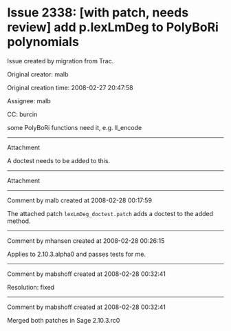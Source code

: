 # Issue 2338: [with patch, needs review] add p.lexLmDeg to PolyBoRi polynomials

Issue created by migration from Trac.

Original creator: malb

Original creation time: 2008-02-27 20:47:58

Assignee: malb

CC:  burcin

some PolyBoRi functions need it, e.g. ll_encode


---

Attachment

A doctest needs to be added to this.


---

Attachment


---

Comment by malb created at 2008-02-28 00:17:59

The attached patch `lexLmDeg_doctest.patch` adds a doctest to the added method.


---

Comment by mhansen created at 2008-02-28 00:26:15

Applies to 2.10.3.alpha0 and passes tests for me.


---

Comment by mabshoff created at 2008-02-28 00:32:41

Resolution: fixed


---

Comment by mabshoff created at 2008-02-28 00:32:41

Merged both patches in Sage 2.10.3.rc0

